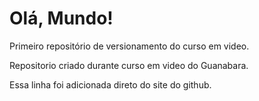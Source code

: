 # Olá, Mundo!

Primeiro repositório de versionamento do curso em video.

Repositorio criado durante curso em video do Guanabara.

Essa linha foi adicionada direto do site do github.

